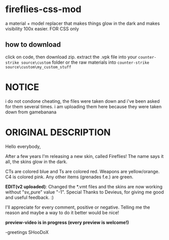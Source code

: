 # fireflies-css-mod
a material + model replacer that makes things glow in the dark and makes visibility 100x easier. FOR CSS only

## how to download
click on code, then download zip. extract the .vpk file into your `counter-strike source\custom` folder or the raw materials into `counter-strike source\custom\my_custom_stuff`

# NOTICE
i do not condone cheating, the files were taken down and i've been asked for them several times. i am uploading them here because they were taken down from gamebanana

# ORIGINAL DESCRIPTION

Hello everybody,

After a few years I'm releasing a new skin, called Fireflies! The name says it all, the skins glow in the dark.

CTs are colored blue and Ts are colored red. Weapons are yellow/orange. C4 is colored pink. Any other items (grenades f.e.) are green.

**EDIT(v2 uploaded)**: Changed the *.vmt files and the skins are now working without "sv_pure" value "-1". Special Thanks to Devieus, for giving me good and useful feedback. :)

I'll appreciate for every comment, positive or negative. Telling me the reason and maybe a way to do it better would be nice!

**preview-video is in progress (every preview is welcome!)**

-greetings SHooDoX
